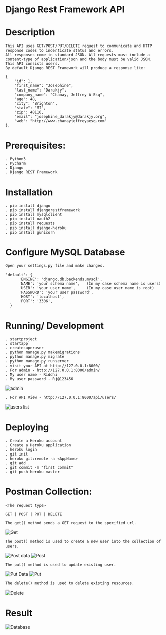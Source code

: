 # Django Rest Framework API

# Description
    This API uses GET/POST/PUT/DELETE request to communicate and HTTP response codes to indenticate status and errors. 
    All responses come in standard JSON. All requests must include a content-type of application/json and the body must be valid JSON.
    This API consists users.
    By default Django REST Framework will produce a response like:

    {
        "id": 1,
        "first_name": "Josephine",
        "last_name": "Darakjy",
        "company_name": "Chanay, Jeffrey A Esq",
        "age": 48,
        "city": "Brighton",
        "state": "MI",
        "zip": 48116,
        "email": "josephine_darakjy@darakjy.org",
        "web": "http://www.chanayjeffreyaesq.com"
    },

# Prerequisites:

    . Python3
    . Pycharm
    . Django
    . Django REST Framework  
  
# Installation

    . pip install django
    . pip install djangorestframework
    . pip install mysqlclient
    . pip install oauth2
    . pip install requests
    . pip install django-heroku
    . pip install gunicorn
  
# Configure MySQL Database
  
    Open your settings.py file and make changes.

    'default': {
          'ENGINE': 'django.db.backends.mysql',
          'NAME': 'your schema name',   (In my case schema name is users)
          'USER': 'your user name',     (In my case user name is root)
          'PASSWORD': 'your user password',
          'HOST': 'localhost',
          'PORT': '3306',
      }

# Running/ Development

    . startproject
    . startapp
    . createsuperuser
    . python manage.py makemigrations
    . python manage.py migrate
    . python manage.py runserver
    . visit your API at http://127.0.0.1:8000/
    . For admin - http://127.0.0.1:8000/admin/
    . My user name - Riddhi
    . My user password - Rj@123456
    
   ![admin](https://user-images.githubusercontent.com/69605346/151615945-aa66433c-c138-42d4-a43c-980e759dc9a0.png)


   
    . For API View - http://127.0.0.1:8000/api/users/
    
   ![users list](https://user-images.githubusercontent.com/69605346/151615348-91cb960c-873f-4083-930b-ebdf71e8ff5e.png)

  
# Deploying
  
    . Create a Heroku account
    . Create a Heroku application
    . heroku login
    . git init
    . heroku git:remote -a <AppName>
    . git add .
    . git commit -m "first commit"
    . git push heroku master


# Postman Collection:

    <The request type>

    GET | POST | PUT | DELETE    
  
    The get() method sends a GET request to the specified url.
  ![Get](https://user-images.githubusercontent.com/69605346/151616795-b2c2c7d1-d1c5-42c8-a2c3-c74ed62bac41.png)

 
    The post() method is used to create a new user into the collection of users.
  ![Post data](https://user-images.githubusercontent.com/69605346/151617294-c70c2615-bbd0-4d71-aabb-3d033a25f29d.png)
  ![Post](https://user-images.githubusercontent.com/69605346/151617318-1c1bcc32-208a-4e0f-933f-3c37907f48f7.png)


  
    The put() method is used to update existing user.
  ![Put Data](https://user-images.githubusercontent.com/69605346/151617941-e6b47835-b11c-4ab5-9ad4-3e3696ac8145.png)
  ![Put](https://user-images.githubusercontent.com/69605346/151617971-ba913d21-9038-485a-b09c-19cff5cb3445.png)



    The delete() method is used to delete existing resources.
  ![Delete](https://user-images.githubusercontent.com/69605346/96030508-b5459500-0e79-11eb-8b7a-c6b4dfa5231f.png)
  
# Result

  ![Database](https://user-images.githubusercontent.com/69605346/96032084-d1e2cc80-0e7b-11eb-936e-da5b833a1def.png)
